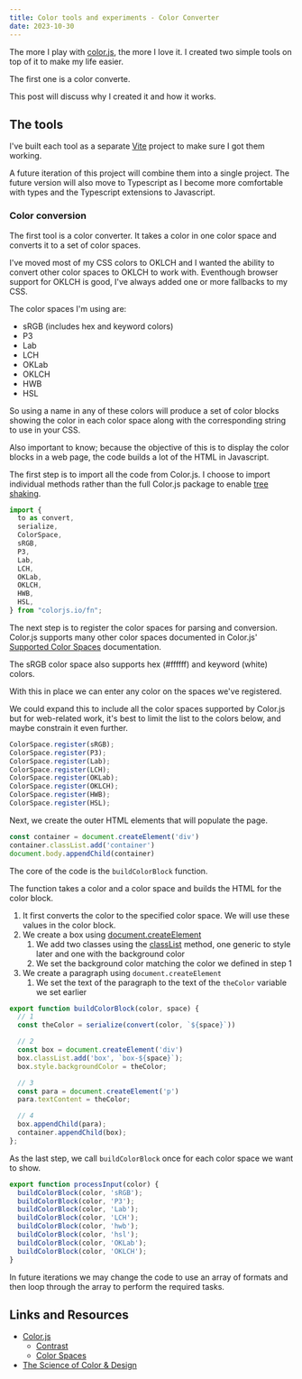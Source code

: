 ```yaml
---
title: Color tools and experiments - Color Converter
date: 2023-10-30
---
```


The more I play with [color.js](https://colorjs.io), the more I love it. I created two simple tools on top of it to make my life easier.

The first one is a color converte.

This post will discuss why I created it and how it works.

## The tools

I've built each tool as a separate [Vite](https://vitejs.dev/) project to make sure I got them working.

A future iteration of this project will combine them into a single project. The future version will also move to Typescript as I become more comfortable with types and the Typescript extensions to Javascript.

### Color conversion

The first tool is a color converter. It takes a color in one color space and converts it to a set of color spaces.

I've moved most of my CSS colors to OKLCH and I wanted the ability to convert other color spaces to OKLCH to work with. Eventhough browser support for OKLCH is good, I've always added one or more fallbacks to my CSS.

The color spaces I'm using are:

* sRGB (includes hex and keyword colors)
* P3
* Lab
* LCH
* OKLab
* OKLCH
* HWB
* HSL

So using a name in any of these colors will produce a set of color blocks showing the color in each color space along with the corresponding string to use in your CSS.

Also important to know; because the objective of this is to display the color blocks in a web page, the code builds a lot of the HTML in Javascript.

The first step is to import all the code from Color.js. I choose to import individual methods rather than the full Color.js package to enable [tree shaking](https://webpack.js.org/guides/tree-shaking/).

```js
import {
  to as convert,
  serialize,
  ColorSpace,
  sRGB,
  P3,
  Lab,
  LCH,
  OKLab,
  OKLCH,
  HWB,
  HSL,
} from "colorjs.io/fn";
```

The next step is to register the color spaces for parsing and conversion. Color.js supports many other color spaces documented in Color.js' [Supported Color Spaces](https://colorjs.io/docs/spaces) documentation.

The sRGB color space also supports hex (#ffffff) and keyword (white) colors.

With this in place we can enter any color on the spaces we've registered.

We could expand this to include all the color spaces supported by Color.js but for web-related work, it's best to limit the list to the colors below, and maybe constrain it even further.

```js
ColorSpace.register(sRGB);
ColorSpace.register(P3);
ColorSpace.register(Lab);
ColorSpace.register(LCH);
ColorSpace.register(OKLab);
ColorSpace.register(OKLCH);
ColorSpace.register(HWB);
ColorSpace.register(HSL);
```

Next, we create the outer HTML elements that will populate the page.

```js
const container = document.createElement('div')
container.classList.add('container')
document.body.appendChild(container)
```

The core of the code is the `buildColorBlock` function.

The function takes a color and a color space and builds the HTML for the color block.

1. It first converts the color to the specified color space. We will use these values in the color block.
2. We create a box using [document.createElement](https://developer.mozilla.org/en-US/docs/Web/API/Document/createElement)
   1. We add two classes using the [classList](https://developer.mozilla.org/en-US/docs/Web/API/Element/classList) method, one generic to style later and one with the background color
   2. We set the background color matching the color we defined in step 1
3. We create a paragraph using  `document.createElement`
   1. We set the text of the paragraph to the text of the `theColor` variable we set earlier

```js
export function buildColorBlock(color, space) {
  // 1
  const theColor = serialize(convert(color, `${space}`))

  // 2
  const box = document.createElement('div')
  box.classList.add('box', `box-${space}`);
  box.style.backgroundColor = theColor;

  // 3
  const para = document.createElement('p')
  para.textContent = theColor;

  // 4
  box.appendChild(para);
  container.appendChild(box);
};
```

As the last step, we call `buildColorBlock` once for each color space we want to show.

```js
export function processInput(color) {
  buildColorBlock(color, 'sRGB');
  buildColorBlock(color, 'P3');
  buildColorBlock(color, 'Lab');
  buildColorBlock(color, 'LCH');
  buildColorBlock(color, 'hwb');
  buildColorBlock(color, 'hsl');
  buildColorBlock(color, 'OKLab');
  buildColorBlock(color, 'OKLCH');
}
```

In future iterations we may change the code to use an array of formats and then loop through the array to perform the required tasks.

## Links and Resources

* [Color.js](https://colorjs.io/)
  * [Contrast](https://colorjs.io/docs/contrast.html)
  * [Color Spaces](https://colorjs.io/docs/spaces.html)
* [The Science of Color & Design](https://material.io/blog/science-of-color-design)
